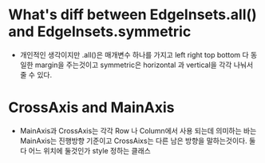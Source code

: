 # What's diff between EdgeInsets.all() and EdgeInsets.symmetric

- 개인적인 생각이지만 .all()은 매개변수 하나를 가지고 left right top bottom 다 동일한 margin을 주는것이고 symmetric은 horizontal 과 vertical을 각각 나눠서 줄 수 있다.

# CrossAxis and MainAxis

- MainAxis과 CrossAxis는 각각 Row 나 Column에서 사용 되는데 의미하는 바는 MainAxis는 진행방향 기준이고 CrossAixs는 다른 남은 방향을 말하는것이다. 둘 다 어느 위치에 둘것인가 style 정하는 클래스